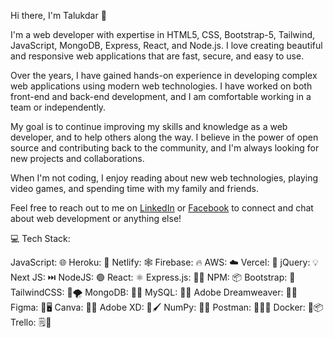 Hi there, I'm Talukdar 👋

I'm a web developer with expertise in HTML5, CSS, Bootstrap-5, Tailwind, JavaScript, MongoDB, Express, React, and Node.js. I love creating beautiful and responsive web applications that are fast, secure, and easy to use.

Over the years, I have gained hands-on experience in developing complex web applications using modern web technologies. I have worked on both front-end and back-end development, and I am comfortable working in a team or independently.

My goal is to continue improving my skills and knowledge as a web developer, and to help others along the way. I believe in the power of open source and contributing back to the community, and I'm always looking for new projects and collaborations.

When I'm not coding, I enjoy reading about new web technologies, playing video games, and spending time with my family and friends.

Feel free to reach out to me on [LinkedIn](https://www.linkedin.com/in/muhammad-abdullah-talukdar) or [Facebook](https://www.facebook.com/talukdermuhammad13) to connect and chat about web development or anything else! 



💻 Tech Stack:


JavaScript: 🌐 Heroku: 🚀 Netlify: 🕸️ Firebase: 🔥 AWS: ☁️ Vercel: 🦄 jQuery: 💡 Next JS: ⏭️ NodeJS: 🟢 React: ⚛️ Express.js: 🚂🔌 NPM: 📦 Bootstrap: 🥾 TailwindCSS: 🎨🌪️ MongoDB: 🍃💾 MySQL: 🐬💾 Adobe Dreamweaver: 💭🌙 Figma: 🎨🖥️ Canva: 🎨🎨 Adobe XD: 🎨🖌️ NumPy: 🔢🧮 Postman: 📮👨‍💻 Docker: 🐳📦 Trello: 🗒️📌

